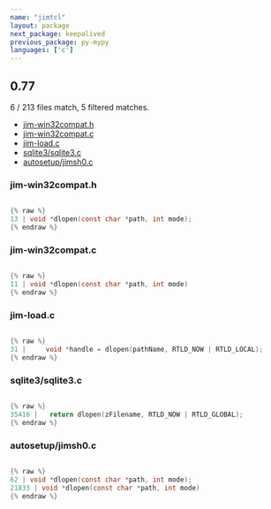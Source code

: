 ```yaml
---
name: "jimtcl"
layout: package
next_package: keepalived
previous_package: py-mypy
languages: ['c']
---
```

## 0.77
6 / 213 files match, 5 filtered matches.

 - [jim-win32compat.h](#jim-win32compath)
 - [jim-win32compat.c](#jim-win32compatc)
 - [jim-load.c](#jim-loadc)
 - [sqlite3/sqlite3.c](#sqlite3sqlite3c)
 - [autosetup/jimsh0.c](#autosetupjimsh0c)

### jim-win32compat.h

```c

{% raw %}
13 | void *dlopen(const char *path, int mode);
{% endraw %}

```
### jim-win32compat.c

```c

{% raw %}
11 | void *dlopen(const char *path, int mode)
{% endraw %}

```
### jim-load.c

```c

{% raw %}
31 |     void *handle = dlopen(pathName, RTLD_NOW | RTLD_LOCAL);
{% endraw %}

```
### sqlite3/sqlite3.c

```c

{% raw %}
35416 |   return dlopen(zFilename, RTLD_NOW | RTLD_GLOBAL);
{% endraw %}

```
### autosetup/jimsh0.c

```c

{% raw %}
62 | void *dlopen(const char *path, int mode);
21833 | void *dlopen(const char *path, int mode)
{% endraw %}

```